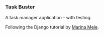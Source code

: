 ### Task Buster

A task manager application - with testing.

Following the Django tutorial by [Marina Mele](http://www.marinamele.com/taskbuster-django-tutorial).
